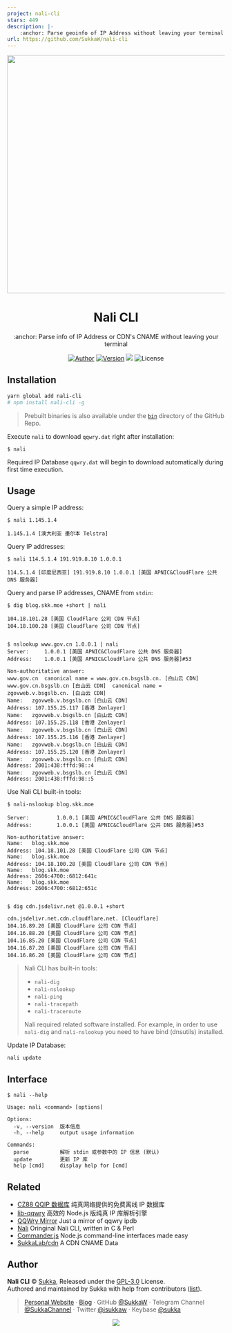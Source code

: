 ```yaml
---
project: nali-cli
stars: 449
description: |-
    :anchor: Parse geoinfo of IP Address without leaving your terminal
url: https://github.com/SukkaW/nali-cli
---
```


<p align="center">
  <img width="550" src="nali-cli.svg">
</p>

<h1 align="center">Nali CLI</h1>

<p align="center">:anchor: Parse info of IP Address or CDN's CNAME without leaving your terminal</p>

<p align="center">
<a href="https://skk.moe"><img alt="Author" src="https://img.shields.io/badge/Author-Sukka-blue.svg?style=flat-square"/></a>
<a href="https://www.npmjs.com/package/nali-cli"><img alt="Version" src="https://img.shields.io/npm/v/nali-cli.svg?style=flat-square"/></a>
<img slt="Download times" src="https://img.shields.io/npm/dt/nali-cli?style=flat-square"/>
<img alt="License" src="https://img.shields.io/npm/l/nali-cli.svg?style=flat-square"/>
</p>

## Installation

```bash
yarn global add nali-cli
# npm install nali-cli -g
```

> Prebuilt binaries is also available under the [`bin`](https://github.com/SukkaW/nali-cli/tree/master/bin) directory of the GitHub Repo.

Execute `nali` to download `qqwry.dat` right after installation:

```
$ nali
```

Required IP Database `qqwry.dat` will begin to download automatically during first time execution.

## Usage

Query a simple IP address:

```
$ nali 1.145.1.4

1.145.1.4 [澳大利亚 墨尔本 Telstra]
```

Query IP addresses:

```
$ nali 114.5.1.4 191.919.8.10 1.0.0.1

114.5.1.4 [印度尼西亚] 191.919.8.10 1.0.0.1 [美国 APNIC&CloudFlare 公共 DNS 服务器]
```

Query and parse IP addresses, CNAME from `stdin`:

```
$ dig blog.skk.moe +short | nali

104.18.101.28 [美国 CloudFlare 公司 CDN 节点]
104.18.100.28 [美国 CloudFlare 公司 CDN 节点]


$ nslookup www.gov.cn 1.0.0.1 | nali
Server:		1.0.0.1 [美国 APNIC&CloudFlare 公共 DNS 服务器]
Address:	1.0.0.1 [美国 APNIC&CloudFlare 公共 DNS 服务器]#53

Non-authoritative answer:
www.gov.cn	canonical name = www.gov.cn.bsgslb.cn. [白山云 CDN]
www.gov.cn.bsgslb.cn [白山云 CDN]	canonical name = zgovweb.v.bsgslb.cn. [白山云 CDN]
Name:	zgovweb.v.bsgslb.cn [白山云 CDN]
Address: 107.155.25.117 [香港 Zenlayer]
Name:	zgovweb.v.bsgslb.cn [白山云 CDN]
Address: 107.155.25.118 [香港 Zenlayer]
Name:	zgovweb.v.bsgslb.cn [白山云 CDN]
Address: 107.155.25.116 [香港 Zenlayer]
Name:	zgovweb.v.bsgslb.cn [白山云 CDN]
Address: 107.155.25.120 [香港 Zenlayer]
Name:	zgovweb.v.bsgslb.cn [白山云 CDN]
Address: 2001:438:fffd:98::4
Name:	zgovweb.v.bsgslb.cn [白山云 CDN]
Address: 2001:438:fffd:98::5
```

Use Nali CLI built-in tools:

```
$ nali-nslookup blog.skk.moe

Server:         1.0.0.1 [美国 APNIC&CloudFlare 公共 DNS 服务器]
Address:        1.0.0.1 [美国 APNIC&CloudFlare 公共 DNS 服务器]#53

Non-authoritative answer:
Name:   blog.skk.moe
Address: 104.18.101.28 [美国 CloudFlare 公司 CDN 节点]
Name:   blog.skk.moe
Address: 104.18.100.28 [美国 CloudFlare 公司 CDN 节点]
Name:   blog.skk.moe
Address: 2606:4700::6812:641c
Name:   blog.skk.moe
Address: 2606:4700::6812:651c


$ dig cdn.jsdelivr.net @1.0.0.1 +short

cdn.jsdelivr.net.cdn.cloudflare.net. [Cloudflare]
104.16.89.20 [美国 CloudFlare 公司 CDN 节点]
104.16.88.20 [美国 CloudFlare 公司 CDN 节点]
104.16.85.20 [美国 CloudFlare 公司 CDN 节点]
104.16.87.20 [美国 CloudFlare 公司 CDN 节点]
104.16.86.20 [美国 CloudFlare 公司 CDN 节点]
```

> Nali CLI has built-in tools:
> - `nali-dig`
> - `nali-nslookup`
> - `nali-ping`
> - `nali-tracepath`
> - `nali-traceroute`
>
> Nali required related software installed. For example, in order to use `nali-dig` and `nali-nslookup` you need to have bind (dnsutils) installed.

Update IP Database:

```
nali update
```

## Interface

```
$ nali --help

Usage: nali <command> [options]

Options:
  -v, --version  版本信息
  -h, --help     output usage information

Commands:
  parse          解析 stdin 或参数中的 IP 信息 (默认)
  update         更新 IP 库
  help [cmd]     display help for [cmd]
```

## Related

- [CZ88 QQIP 数据库](http://www.cz88.net/fox/ipdat.shtml) 纯真网络提供的免费离线 IP 数据库
- [lib-qqwry](https://github.com/cnwhy/lib-qqwry) 高效的 Node.js 版纯真 IP 库解析引擎
- [QQWry Mirror](https://qqwry.mirror.noc.one) Just a mirror of qqwry ipdb
- [Nali](https://github.com/SukkaW/Nali) Oringinal Nali CLI, written in C & Perl
- [Commander.js](https://github.com/tj/commander.js) Node.js command-line interfaces made easy
- [SukkaLab/cdn](https://lab.skk.moe/cdn) A CDN CNAME Data

## Author

**Nali CLI** © [Sukka](https://github.com/SukkaW), Released under the [GPL-3.0](./LICENSE) License.<br>
Authored and maintained by Sukka with help from contributors ([list](https://github.com/SukkaW/nali-cli/graphs/contributors)).

> [Personal Website](https://skk.moe) · [Blog](https://blog.skk.moe) · GitHub [@SukkaW](https://github.com/SukkaW) · Telegram Channel [@SukkaChannel](https://t.me/SukkaChannel) · Twitter [@isukkaw](https://twitter.com/isukkaw) · Keybase [@sukka](https://keybase.io/sukka)

<p align="center">
  <a href="https://github.com/sponsors/SukkaW/">
    <img src="https://sponsor.cdn.skk.moe/sponsors.svg"/>
  </a>
</p>

